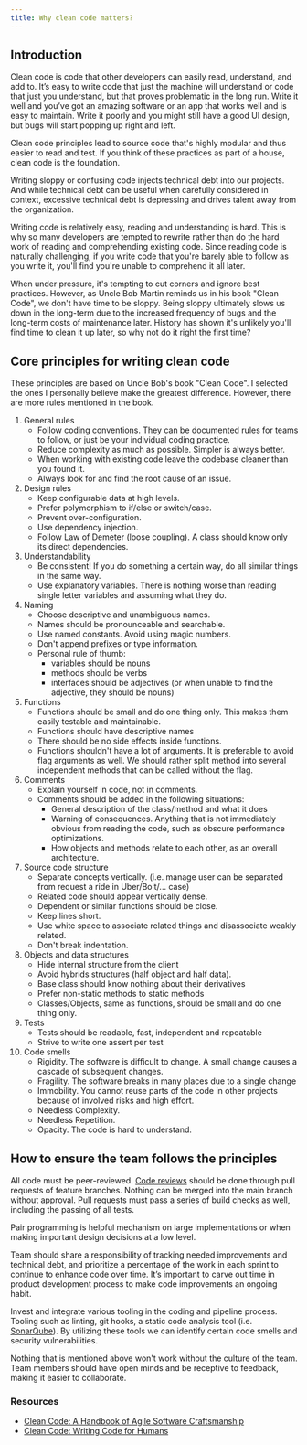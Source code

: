 ```yaml
---
title: Why clean code matters?
---
```


## Introduction

Clean code is code that other developers can easily read, understand, and add to. It’s easy to write code that just the machine will understand or code that just you understand, but that proves problematic in the long run. Write it well and you’ve got an amazing software or an app that works well and is easy to maintain. Write it poorly and you might still have a good UI design, but bugs will start popping up right and left.

Clean code principles lead to source code that's highly modular and thus easier to read and test. If you think of these practices as part of a house, clean code is the foundation.

Writing sloppy or confusing code injects technical debt into our projects. And while technical debt can be useful when carefully considered in context, excessive technical debt is depressing and drives talent away from the organization.

Writing code is relatively easy, reading and understanding is hard. This is why so many developers are tempted to rewrite rather than do the hard work of reading and comprehending existing code. Since reading code is naturally challenging, if you write code that you're barely able to follow as you write it, you'll find you're unable to comprehend it all later.

When under pressure, it's tempting to cut corners and ignore best practices. However, as Uncle Bob Martin reminds us in his book "Clean Code", we don't have time to be sloppy. Being sloppy ultimately slows us down in the long-term due to the increased frequency of bugs and the long-term costs of maintenance later. History has shown it's unlikely you'll find time to clean it up later, so why not do it right the first time?

## Core principles for writing clean code

These principles are based on Uncle Bob's book "Clean Code". I selected the ones I personally believe make the greatest difference. However, there are more rules mentioned in the book.

1. General rules
   - Follow coding conventions. They can be documented rules for teams to follow, or just be your individual coding practice.
   - Reduce complexity as much as possible. Simpler is always better.
   - When working with existing code leave the codebase cleaner than you found it.
   - Always look for and find the root cause of an issue.
2. Design rules
   - Keep configurable data at high levels.
   - Prefer polymorphism to if/else or switch/case.
   - Prevent over-configuration.
   - Use dependency injection.
   - Follow Law of Demeter (loose coupling). A class should know only its direct dependencies.
3. Understandability
   - Be consistent! If you do something a certain way, do all similar things in the same way.
   - Use explanatory variables. There is nothing worse than reading single letter variables and assuming what they do.
4. Naming
   - Choose descriptive and unambiguous names.
   - Names should be pronounceable and searchable.
   - Use named constants. Avoid using magic numbers.
   - Don't append prefixes or type information.
   - Personal rule of thumb:
     - variables should be nouns
     - methods should be verbs
     - interfaces should be adjectives (or when unable to find the adjective, they should be nouns)
5. Functions
   - Functions should be small and do one thing only. This makes them easily testable and maintainable.
   - Functions should have descriptive names
   - There should be no side effects inside functions.
   - Functions shouldn't have a lot of arguments. It is preferable to avoid flag arguments as well. We should rather split method into several independent methods that can be called without the flag.
6. Comments
   - Explain yourself in code, not in comments.
   - Comments should be added in the following situations:
     - General description of the class/method and what it does
     - Warning of consequences. Anything that is not immediately obvious from reading the code, such as obscure performance optimizations.
     - How objects and methods relate to each other, as an overall architecture.
7. Source code structure
   - Separate concepts vertically. (i.e. manage user can be separated from request a ride in Uber/Bolt/... case)
   - Related code should appear vertically dense.
   - Dependent or similar functions should be close.
   - Keep lines short.
   - Use white space to associate related things and disassociate weakly related.
   - Don't break indentation.
8. Objects and data structures
   - Hide internal structure from the client
   - Avoid hybrids structures (half object and half data).
   - Base class should know nothing about their derivatives
   - Prefer non-static methods to static methods
   - Classes/Objects, same as functions, should be small and do one thing only.
9. Tests
   - Tests should be readable, fast, independent and repeatable
   - Strive to write one assert per test
10. Code smells
    - Rigidity. The software is difficult to change. A small change causes a cascade of subsequent changes.
    - Fragility. The software breaks in many places due to a single change
    - Immobility. You cannot reuse parts of the code in other projects because of involved risks and high effort.
    - Needless Complexity.
    - Needless Repetition.
    - Opacity. The code is hard to understand.

## How to ensure the team follows the principles

All code must be peer-reviewed. [Code reviews](./Git%20Usage/Enhance-Git-Usage.md) should be done through pull requests of feature branches. Nothing can be merged into the main branch without approval. Pull requests must pass a series of build checks as well, including the passing of all tests.

Pair programming is helpful mechanism on large implementations or when making important design decisions at a low level.

Team should share a responsibility of tracking needed improvements and technical debt, and prioritize a percentage of the work in each sprint to continue to enhance code over time. It’s important to carve out time in product development process to make code improvements an ongoing habit.

Invest and integrate various tooling in the coding and pipeline process. Tooling such as linting, git hooks, a static code analysis tool (i.e. [SonarQube](https://www.sonarqube.org/)). By utilizing these tools we can identify certain code smells and security vulnerabilities.

Nothing that is mentioned above won't work without the culture of the team. Team members should have open minds and be receptive to feedback, making it easier to collaborate.

### Resources

- [Clean Code: A Handbook of Agile Software Craftsmanship](https://www.amazon.com/Clean-Code-Handbook-Software-Craftsmanship/dp/0132350882)
- [Clean Code: Writing Code for Humans](https://www.pluralsight.com/courses/writing-clean-code-humans)

